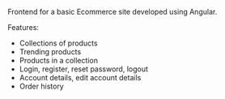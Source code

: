 Frontend for a basic Ecommerce site developed using Angular.

Features:
- Collections of products
- Trending products
- Products in a collection
- Login, register, reset password, logout
- Account details, edit account details
- Order history
